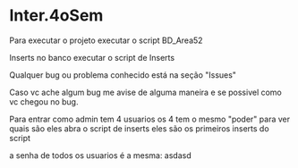 # Inter.4oSem

Para executar o projeto executar o script BD_Area52

Inserts no banco executar o script de Inserts

Qualquer bug ou problema conhecido está na seção "Issues"

Caso vc ache algum bug me avise de alguma maneira e se possivel como vc chegou no bug.

Para entrar como admin tem 4 usuarios os 4 tem o mesmo "poder" para ver quais são eles abra o script de inserts eles são os primeiros inserts do script

a senha de todos os usuarios é a mesma: asdasd
